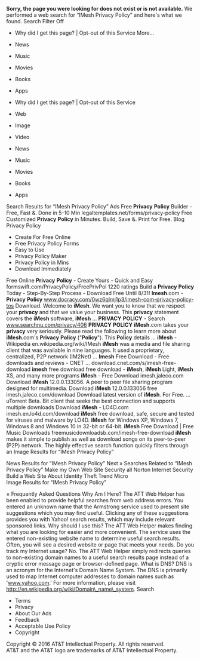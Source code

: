 **Sorry, the page you were looking for does not exist or is not available.** We performed a web search for “IMesh Privacy Policy” and here's what we found. Search Filter Off

*   Why did I get this page? | Opt-out of this Service
More...

*   News
*   Music
*   Movies
*   Books
*   Apps
*   Why did I get this page? | Opt-out of this Service

*   Web
*   Image
*   Video
*   News
*   Music
*   Movies
*   Books
*   Apps

Search Results for “IMesh Privacy Policy” Ads Free **Privacy** **Policy** Builder - Free, Fast &. Done in 5-10 Min legaltemplates.net/forms/privacy-policy Free Customized **Privacy** **Policy** in Minutes. Build, Save &. Print for Free. Blog Privacy Policy

*   Create For Free Online
*   Free Privacy Policy Forms
*   Easy to Use
*   Privacy Policy Maker
*   Privacy Policy in Mins
*   Download Immediately

Free Online **Privacy** **Policy** - Create Yours - Quick and Easy formswift.com/PrivacyPolicy/FreePrivPol 1220 ratings Build a **Privacy** **Policy** Today - Step-By-Step Process - Download Free Until 8/31! **Imesh**.com - **Privacy** **Policy** www.docracy.com/0wz6qlmj1p3/imesh-com-privacy-policy-tos Download. Welcome to **iMesh**. We want you to know that we respect your **privacy** and that we value your business. This **privacy** statement covers the **iMesh** software, **iMesh** ... **PRIVACY** **POLICY** - Search www.searchnu.com/privacy/406 **PRIVACY** **POLICY** **iMesh**.com takes your **privacy** very seriously. Please read the following to learn more about **iMesh**.com's **Privacy** **Policy** ("**Policy**"). This **Policy** details ... **iMesh** - Wikipedia en.wikipedia.org/wiki/IMesh **iMesh** was a media and file sharing client that was available in nine languages. It used a proprietary, centralized, P2P network (IM2Net) ... **Imesh** Free Download - Free downloads and reviews - CNET ... download.cnet.com/s/imesh-free-download **imesh** free download free download - **iMesh**, **iMesh** Light, **iMesh** XS, and many more programs **iMesh** - Free Download imesh.jaleco.com Download **iMesh** 12.0.0.133056. A peer to peer file sharing program designed for multimedia. Download **iMesh** 12.0.0.133056 free imesh.jaleco.com/download Download latest version of **iMesh**. For Free. ... uTorrent Beta. Bit client that seeks the best connection and supports multiple downloads Download **iMesh** - LO4D.com imesh.en.lo4d.com/download **iMesh** free download, safe, secure and tested for viruses and malware by LO4D. **iMesh** for Windows XP, Windows 7, Windows 8 and Windows 10 in 32-bit or 64-bit. **iMesh** Free Download | Free Music Downloads freemusicdownloadsb.com/imesh-free-download **iMesh** makes it simple to publish as well as download songs on its peer-to-peer (P2P) network. The highly effective search function quickly filters through an Image Results for “IMesh Privacy Policy”

News Results for “IMesh Privacy Policy” Next » Searches Related to “IMesh Privacy Policy” Make my Own Web Site Security all Norton Internet Security Build a Web Site About Identity Theft Trend Micro  
Image Results for “IMesh Privacy Policy”

× Frequently Asked Questions Why Am I Here? The ATT Web Helper has been enabled to provide helpful searches from web address errors. You entered an unknown name that the Armstrong service used to present site suggestions which you may find useful. Clicking any of these suggestions provides you with Yahoo! search results, which may include relevant sponsored links. Why should I use this? The ATT Web Helper makes finding what you are looking for easier and more convenient. The service uses the entered non-existing website name to determine useful search results. Often, you will see a desired website or page that meets your needs. Do you track my Internet usage? No. The ATT Web Helper simply redirects queries to non-existing domain names to a useful search results page instead of a cryptic error message page or browser-defined page. What is DNS? DNS is an acronym for the Internet's Domain Name System. The DNS is primarily used to map Internet computer addresses to domain names such as 'www.yahoo.com.' For more information, please visit http://en.wikipedia.org/wiki/Domain\_name\_system. Search

*   Terms
*   Privacy
*   About Our Ads
*   Feedback
*   Acceptable Use Policy
*   Copyright

Copyright © 2016 AT&T Intellectual Property. All rights reserved.  
AT&T and the AT&T logo are trademarks of AT&T Intellectual Property.